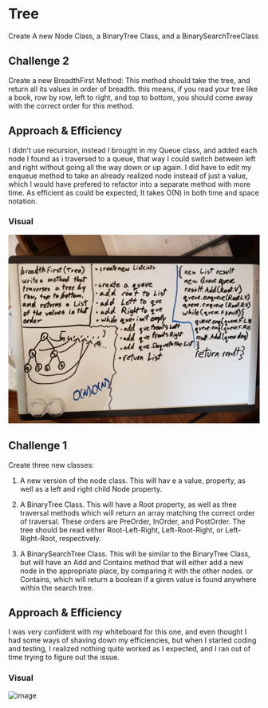 # Tree
Create A new Node Class, a BinaryTree Class, and a BinarySearchTreeClass

## Challenge 2
Create a new BreadthFirst Method:
This method should take the tree, and return all its values in order of breadth. this means, if you read your tree like a book, row by row, left to right, and top to bottom, you should come away with the correct order for this method.

## Approach & Efficiency
I didn't use recursion, instead I brought in my Queue class, and added each node I found as i traversed to a queue, that way I could switch between left and right without going all the way down or up again. I did have to edit my enqueue method to take an already realized node instead of just a value, which I would have prefered to refactor into a separate method with more time. As efficient as could be expected, It takes O(N) in both time and space notation.

### Visual
![image](../../../assets/Breadth.jpg)

## Challenge 1
Create three new classes:  

1. A new version of the node class. This will hav e a value, property, as well as a left and right child Node property.  

2. A BinaryTree Class. This will have a Root property, as well as thee traversal methods which will return an array matching the correct order of traversal. These orders are PreOrder, InOrder, and PostOrder. The tree should be read either Root-Left-Right, Left-Root-Right, or Left-Right-Root, respectively.

3. A BinarySearchTree Class. This will be similar to the BinaryTree Class, but will have an Add and Contains method that will either add a new node in the appropriate place, by comparing it with the other nodes. or Contains, which will return a boolean if a given value is found anywhere within the search tree.

## Approach & Efficiency
I was very confident with my whiteboard for this one, and even thought I had some ways of shaving down my efficiencies, but when I started coding and testing, I realized nothing quite worked as I expected, and I ran out of time trying to figure out the issue.

### Visual
![image](../../assets/Tree.jpg)
